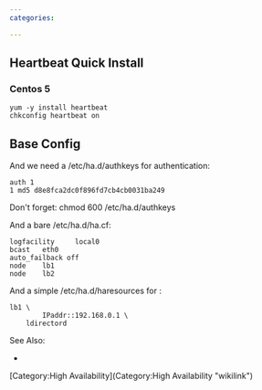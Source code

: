 ```yaml
---
categories:

---
```

Heartbeat Quick Install
-----------------------

### Centos 5

    yum -y install heartbeat
    chkconfig heartbeat on

Base Config
-----------

And we need a /etc/ha.d/authkeys for authentication:

    auth 1
    1 md5 d8e8fca2dc0f896fd7cb4cb0031ba249

Don't forget: chmod 600 /etc/ha.d/authkeys

And a bare /etc/ha.d/ha.cf:

    logfacility     local0
    bcast   eth0
    auto_failback off
    node    lb1
    node    lb2

And a simple /etc/ha.d/haresources for <ldirector>:

    lb1 \
            IPaddr::192.168.0.1 \
        ldirectord

See Also:

-   <drbd>

[Category:High Availability](Category:High Availability "wikilink")
